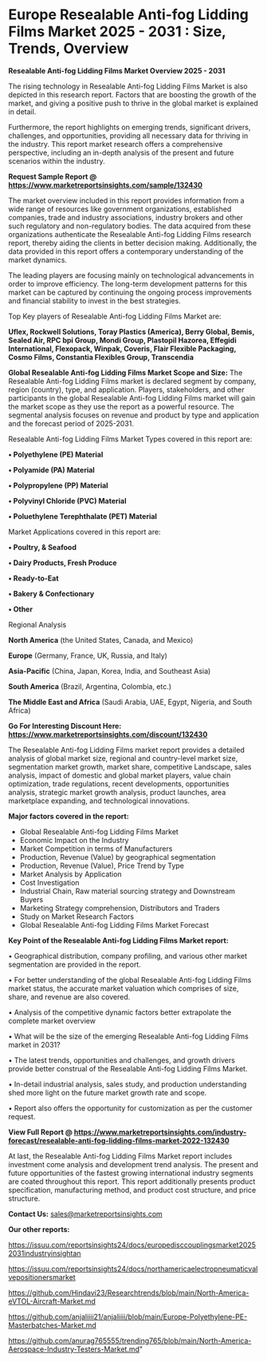  # Europe Resealable Anti-fog Lidding Films Market 2025 - 2031 : Size, Trends, Overview

<Strong> Resealable Anti-fog Lidding Films Market Overview 2025 - 2031</strong>

The rising technology in Resealable Anti-fog Lidding Films Market is also depicted in this research report. Factors that are boosting the growth of the market, and giving a positive push to thrive in the global market is explained in detail.

Furthermore, the report highlights on emerging trends, significant drivers, challenges, and opportunities, providing all necessary data for thriving in the industry. This report market research offers a comprehensive perspective, including an in-depth analysis of the present and future scenarios within the industry.

<strong>Request Sample Report @ <a href=https://www.marketreportsinsights.com/sample/132430>https://www.marketreportsinsights.com/sample/132430</a></strong>

The market overview included in this report provides information from a wide range of resources like government organizations, established companies, trade and industry associations, industry brokers and other such regulatory and non-regulatory bodies. The data acquired from these organizations authenticate the Resealable Anti-fog Lidding Films research report, thereby aiding the clients in better decision making. Additionally, the data provided in this report offers a contemporary understanding of the market dynamics.

The leading players are focusing mainly on technological advancements in order to improve efficiency. The long-term development patterns for this market can be captured by continuing the ongoing process improvements and financial stability to invest in the best strategies.

Top Key players of Resealable Anti-fog Lidding Films Market are:

<strong>Uflex, Rockwell Solutions, Toray Plastics (America), Berry Global, Bemis, Sealed Air, RPC bpi Group, Mondi Group, Plastopil Hazorea, Effegidi International, Flexopack, Winpak, Coveris, Flair Flexible Packaging, Cosmo Films, Constantia Flexibles Group, Transcendia</strong>

<strong><b>Global Resealable Anti-fog Lidding Films Market Scope and Size:</b></strong>
The Resealable Anti-fog Lidding Films market is declared segment by company, region (country), type, and application. Players, stakeholders, and other participants in the global Resealable Anti-fog Lidding Films market will gain the market scope as they use the report as a powerful resource. The segmental analysis focuses on revenue and product by type and application and the forecast period of 2025-2031.

Resealable Anti-fog Lidding Films Market Types covered in this report are:

<strong>• Polyethylene (PE) Material

• Polyamide (PA) Material

• Polypropylene (PP) Material

• Polyvinyl Chloride (PVC) Material

• Poluethylene Terephthalate (PET) Material</strong>

Market Applications covered in this report are:

<strong>• Poultry, & Seafood

• Dairy Products, Fresh Produce

• Ready-to-Eat

• Bakery & Confectionary

• Other</strong> 

Regional Analysis

<strong>North America</strong> (the United States, Canada, and Mexico)

<strong>Europe</strong> (Germany, France, UK, Russia, and Italy)

<strong>Asia-Pacific</strong> (China, Japan, Korea, India, and Southeast Asia)

<strong>South America</strong> (Brazil, Argentina, Colombia, etc.)

<strong>The Middle East and Africa</strong> (Saudi Arabia, UAE, Egypt, Nigeria, and South Africa)

<strong>Go For Interesting Discount Here: <a href=https://www.marketreportsinsights.com/discount/132430>https://www.marketreportsinsights.com/discount/132430</a></strong>

The Resealable Anti-fog Lidding Films market report provides a detailed analysis of global market size, regional and country-level market size, segmentation market growth, market share, competitive Landscape, sales analysis, impact of domestic and global market players, value chain optimization, trade regulations, recent developments, opportunities analysis, strategic market growth analysis, product launches, area marketplace expanding, and technological innovations.

<strong><b>Major factors covered in the report:</b></strong>
<ul>
  <li>Global Resealable Anti-fog Lidding Films Market </li>
  <li>Economic Impact on the Industry</li>
  <li>Market Competition in terms of Manufacturers</li>
  <li>Production, Revenue (Value) by geographical segmentation</li>
  <li>Production, Revenue (Value), Price Trend by Type</li>
  <li>Market Analysis by Application</li>
  <li>Cost Investigation</li>
  <li>Industrial Chain, Raw material sourcing strategy and Downstream Buyers</li>
  <li>Marketing Strategy comprehension, Distributors and Traders</li>
  <li>Study on Market Research Factors</li>
  <li>Global Resealable Anti-fog Lidding Films Market Forecast</li>
</ul>

<strong><b>Key Point of the Resealable Anti-fog Lidding Films Market report:</b></strong>

• Geographical distribution, company profiling, and various other market segmentation are provided in the report.

• For better understanding of the global Resealable Anti-fog Lidding Films market status, the accurate market valuation which comprises of size, share, and revenue are also covered.

• Analysis of the competitive dynamic factors better extrapolate the complete market overview

• What will be the size of the emerging Resealable Anti-fog Lidding Films market in 2031?

• The latest trends, opportunities and challenges, and growth drivers provide better construal of the Resealable Anti-fog Lidding Films Market.

• In-detail industrial analysis, sales study, and production understanding shed more light on the future market growth rate and scope.

• Report also offers the opportunity for customization as per the customer request.

<strong><b>View Full Report @ <a href=https://www.marketreportsinsights.com/industry-forecast/resealable-anti-fog-lidding-films-market-2022-132430>https://www.marketreportsinsights.com/industry-forecast/resealable-anti-fog-lidding-films-market-2022-132430</a></b></strong>


At last, the Resealable Anti-fog Lidding Films Market report includes investment come analysis and development trend analysis. The present and future opportunities of the fastest growing international industry segments are coated throughout this report. This report additionally presents product specification, manufacturing method, and product cost structure, and price structure.

<strong>Contact Us:</strong>
sales@marketreportsinsights.com

<strong>Our other reports:</strong>

<a href=https://issuu.com/reportsinsights24/docs/europedisccouplingsmarket20252031industryinsightan>https://issuu.com/reportsinsights24/docs/europedisccouplingsmarket20252031industryinsightan</a>

<a href=https://issuu.com/reportsinsights24/docs/northamericaelectropneumaticvalvepositionersmarket>https://issuu.com/reportsinsights24/docs/northamericaelectropneumaticvalvepositionersmarket</a>

<a href=https://github.com/Hindavi23/Researchtrends/blob/main/North-America-eVTOL-Aircraft-Market.md>https://github.com/Hindavi23/Researchtrends/blob/main/North-America-eVTOL-Aircraft-Market.md</a>

<a href=https://github.com/anjaliiii21/anjaliiii/blob/main/Europe-Polyethylene-PE-Masterbatches-Market.md>https://github.com/anjaliiii21/anjaliiii/blob/main/Europe-Polyethylene-PE-Masterbatches-Market.md</a>

<a href=https://github.com/anurag765555/trending765/blob/main/North-America-Aerospace-Industry-Testers-Market.md>https://github.com/anurag765555/trending765/blob/main/North-America-Aerospace-Industry-Testers-Market.md</a>"

